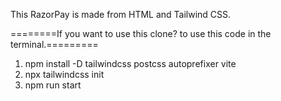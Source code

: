This RazorPay is made from HTML and Tailwind CSS.

========If you want to use this clone? to use this code in the terminal.=========
1) npm install -D tailwindcss postcss autoprefixer vite
2) npx tailwindcss init
3) npm run start
